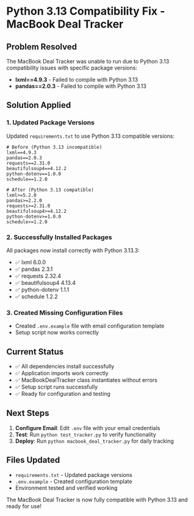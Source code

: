 # Python 3.13 Compatibility Fix - MacBook Deal Tracker

## Problem Resolved
The MacBook Deal Tracker was unable to run due to Python 3.13 compatibility issues with specific package versions:
- **lxml==4.9.3** - Failed to compile with Python 3.13
- **pandas==2.0.3** - Failed to compile with Python 3.13

## Solution Applied

### 1. Updated Package Versions
Updated `requirements.txt` to use Python 3.13 compatible versions:

```
# Before (Python 3.13 incompatible)
lxml==4.9.3
pandas==2.0.3
requests==2.31.0
beautifulsoup4==4.12.2
python-dotenv==1.0.0
schedule==1.2.0

# After (Python 3.13 compatible)
lxml>=5.2.0
pandas>=2.2.0
requests>=2.31.0
beautifulsoup4>=4.12.2
python-dotenv>=1.0.0
schedule>=1.2.0
```

### 2. Successfully Installed Packages
All packages now install correctly with Python 3.13.3:
- ✅ lxml 6.0.0
- ✅ pandas 2.3.1
- ✅ requests 2.32.4
- ✅ beautifulsoup4 4.13.4
- ✅ python-dotenv 1.1.1
- ✅ schedule 1.2.2

### 3. Created Missing Configuration Files
- Created `.env.example` file with email configuration template
- Setup script now works correctly

## Current Status
- ✅ All dependencies install successfully
- ✅ Application imports work correctly
- ✅ MacBookDealTracker class instantiates without errors
- ✅ Setup script runs successfully
- ✅ Ready for configuration and testing

## Next Steps
1. **Configure Email**: Edit `.env` file with your email credentials
2. **Test**: Run `python test_tracker.py` to verify functionality
3. **Deploy**: Run `python macbook_deal_tracker.py` for daily tracking

## Files Updated
- `requirements.txt` - Updated package versions
- `.env.example` - Created configuration template
- Environment tested and verified working

The MacBook Deal Tracker is now fully compatible with Python 3.13 and ready for use!